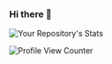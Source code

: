 ### Hi there 👋



![Your Repository's Stats](https://github-readme-stats.vercel.app/api?username=BrandonRReed&show_icons=true)

![Profile View Counter](https://komarev.com/ghpvc/?username=BrandonRReed)

<!--
**BrandonRReed/BrandonRReed** is a ✨ _special_ ✨ repository because its `README.md` (this file) appears on your GitHub profile.

Here are some ideas to get you started:

- 🔭 I’m currently working on ...
- 🌱 I’m currently learning ...
- 👯 I’m looking to collaborate on ...
- 🤔 I’m looking for help with ...
- 💬 Ask me about ...
- 📫 How to reach me: ...
- 😄 Pronouns: ...
- ⚡ Fun fact: ...
-->
